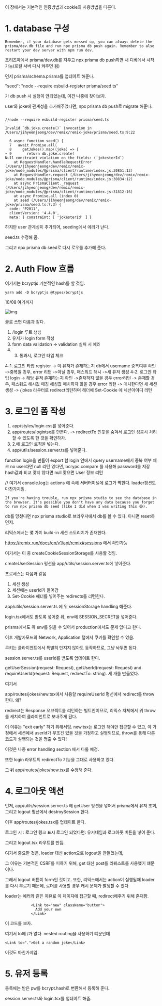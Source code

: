 이 장에서는 기본적인 인증방법과 cookie의 사용방법을 다룬다.

# 1. database 구성

```
Remember, if your database gets messed up, you can always delete the prisma/dev.db file and run npx prisma db push again. Remember to also restart your dev server with npm run dev.
```

프리즈마에서 prisma/dev.db를 지우고 npx prisma db push하면 새 디비에서 시작 가능(로컬 서버 다시 켜주면 됨)

먼저 prisma/schema.prisma를 업데이트 해준다.

"seed": "node --require esbuild-register prisma/seed.ts"

가 db push 시 실행이 안되었는데, 이건 나중에 찾아보자.

user와 joke에 관계성을 추가해주었다면, npx prisma db push로 migrate 해준다.

```

//node --require esbuild-register prisma/seed.ts

Invalid `db.joke.create()` invocation in
/Users/jihyeonjeong/dev/remix/remix-joke/prisma/seed.ts:9:22

  6 async function seed() {
  7   await Promise.all(
  8     getJokes().map((joke) => {
→ 9       return db.joke.create(
Null constraint violation on the fields: (`jokesterId`)
    at RequestHandler.handleRequestError (/Users/jihyeonjeong/dev/remix/remix-joke/node_modules/@prisma/client/runtime/index.js:30851:13)
    at RequestHandler.request (/Users/jihyeonjeong/dev/remix/remix-joke/node_modules/@prisma/client/runtime/index.js:30834:12)
    at async PrismaClient._request (/Users/jihyeonjeong/dev/remix/remix-joke/node_modules/@prisma/client/runtime/index.js:31812:16)
    at async Promise.all (index 0)
    at seed (/Users/jihyeonjeong/dev/remix/remix-joke/prisma/seed.ts:7:3) {
  code: 'P2011',
  clientVersion: '4.4.0',
  meta: { constraint: [ 'jokesterId' ] }

```

하지만 user 관계성이 추가되어, seeding에서 에러가 난다.

seed.ts 수정해 줌.

그리고 npx prisma db seed로 다시 로우를 추가해 준다.

# 2. Auth Flow 흐름

여기서는 bcryptjs 기본적인 hash를 할 것임.

```
yarn add -D bcryptjs @types/bcryptjs
```

10/08 여기까지

![img](./auth-flow.png 'title')

글로 쓰면 다음과 같다.

1. /login 루트 생성
2. 유저가 login form 작성
3. form data validation
   -> validation 실패 시 에러
4. 3. 통과시, 로그인 타입 체크

4-1. 로그인 타입 register
-> 이 유저가 존재하는지 db에서 username 중복여부 확인
->중복일 경우, error 리턴
->아닐 경우, 패스워드 해시
->새 유저 생성
4-2. 로그인 타입 login
-> 해당 유저 존재하는지 확인
->존재하지 않을 경우 error리턴
-> 존재할 경우, 패스워드 해시값 매칭
해싱값 매치하지 않을 경우 error 리턴
-> 매치한다면 새 세션 생성
-> /jokes 라우터로 redirect리턴하며 헤더에 Set-Cookie 에 세션아이디 리턴

# 3. 로그인 폼 작성

1. app/styles/login.css를 넣어준다.
2. app/routes/logintsx를 만든다.
   -> redirectTo 인풋을 숨겨서 로그인 성공시 처리할 수 있도록 한 것을 확인하자.
3. 2.에 로그인 로직을 넣는다.
4. app/utils/session.server.ts를 넣어준다.

function login을 만들어 export 함
login 안에서 query username해서 중복 여부 체크
no user라면 null 리턴
있다면, bcrypc.compare 를 사용해 password를 저장 hash값과 비교
맞지 않다면 null
맞으면 User 정보 리턴

// 여기서 console.log는 actions 에 속해 서버터미널에 로그가 찍힌다. loader펑션도 마찬가지임.

```
If you're having trouble, run npx prisma studio to see the database in the browser. It's possible you don't have any data because you forgot to run npx prisma db seed (like I did when I was writing this 😅).
```

db를 망쳤다면 npx prisma studio로 브라우저에서 db를 볼 수 있다. 아니면 reset하던지.

리믹스에서는 몇 가지 build-in 세션 스토리지가 존재한다.

https://remix.run/docs/en/v1/api/remix#sessions 에서 확인가능

여기서는 이 중 createCookieSessionStorage를 사용할 것임.

createUserSession 펑션을 app/utils/session.server.ts에 넣어준다.

프로세스는 다음과 같음

1. 세션 생성
2. 세션에는 userId가 들어감
3. Set-Cookie 헤더를 넣어주는 redirects를 리턴한다.

app/utils/session.server.ts 에 위 sessionStorage handling 해준다.

login.tsx에서도 받도록 넣어준 뒤, env에 SESSION_SECRET을 넣어준다.

prisma에서도 위 env를 읽을 수 있어서 production에서도 문제 없다고 한다.

이후 개발자모드의 Network, Application 탭에서 쿠키를 확인할 수 있음.

쿠키는 클라이언트에서 특별히 만지지 않아도 동작하므로, 그냥 놔두면 된다.

session.server.ts를 userId를 받도록 업데이트 한다.

getUserSession(request: Request), getUserId(request: Request) and requireUserId(request: Request, redirectTo: string). 세 개를 만들었다.

여기서

app/routes/jokes/new.tsx에서 사용할 requireUserId 펑션에서 redirect를 throw한다. 왜?

redirect는 Response 오브젝트를 리턴하는 빌트인이므로, 리믹스 자체에서 위 throw를 캐치하여 클라이언트로 보내주게 된다.

이 이유는 "exit early" 하기 위해서임. new.tsx는 로그인 해야만 접근할 수 있고, 이 가정에서 세션에서 userId가 무조건 있을 것을 가정하고 실행되므로, throw를 통해 다른 코드가 실행되는 것을 멈출 수 있다!

이것은 나중 error handling section 에서 다룰 예정.

또한 login 라우트의 redirectTo 기능을 그대로 사용하고 있다.

그 뒤 app/routes/jokes/new.tsx를 수정해 준다.

# 4. 로그아웃 액션

먼저, app/utils/session.server.ts 에 getUser 펑션을 넣어서 prisma에서 유저 조회,
그리고 logout 펑션에서 destroySession 한다.

이후 app/routes/jokes.tsx를 업데이트 한다.

로그인 시 : 로그인 링크 표시
로그인 되었다면: 유저네임과 로그아웃 버튼을 넣어 준다.

그리고 logout.tsx 라우트를 만듬.

여기서 중요한 것은, loader 대신 action으로 logout을 만들었는데,

그 이유는 기본적인 CSRF를 피하기 위해, get 대신 post를 리퀘스트를 사용했기 떄문이다.

그래서 logout 버튼이 form인 것이고.
또한, 리믹스에서는 action이 실행될때 loader를 다시 부르기 때문에, 로더를 사용할 경우 캐시 문제가 발생할 수 있다.

loader는 에러와 같은 이유로 이 페이지에 접근할 때, redirect해주기 위해 존재함.

```
            <Link to="new" className="button">
              Add your own
            </Link>
```

이 코드를 보자.

여기서 to에 /가 없다. nested routing을 사용하기 떄문인데

```
<Link to=".">Get a random joke</Link>
```

이것도 마찬가지임.

# 5. 유저 등록

등록에는 받은 pw를 bcrypt.hash로 변환해서 등록해 준다.

session.server.ts와 login.tsx를 업데이트 해줌.
